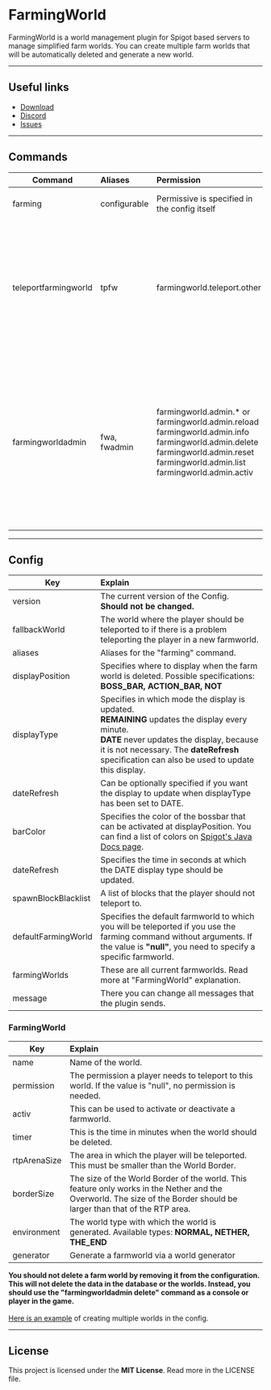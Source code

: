 # FarmingWorld
FarmingWorld is a world management plugin for Spigot based servers to manage simplified farm worlds.
You can create multiple farm worlds that will be automatically deleted and generate a new world.

---

## Useful links

* [Download](https://www.spigotmc.org/resources/farmingworld.100640/)
* [Discord](http://discord.gg/tvEFd4j)
* [Issues](https://github.com/SrSyntaxAT/FarmingWorld/issues)

---

## Commands

| Command              | Aliases      | Permission                                                                                                                                                                                           | Syntax                                                                       | Usage                                                                                                                                                                                                                                                                                                                                                                                                                                                                                                                                                                                                   |
|----------------------|:-------------|:-----------------------------------------------------------------------------------------------------------------------------------------------------------------------------------------------------|:-----------------------------------------------------------------------------|:--------------------------------------------------------------------------------------------------------------------------------------------------------------------------------------------------------------------------------------------------------------------------------------------------------------------------------------------------------------------------------------------------------------------------------------------------------------------------------------------------------------------------------------------------------------------------------------------------------|
| farming              | configurable | Permissive is specified in the config itself                                                                                                                                                         | /farming [farmworld]                                                         | Teleports a player to a farmworld. If no farmworld is specified, the player is teleported to the default farmworld.                                                                                                                                                                                                                                                                                                                                                                                                                                                                                     |
| teleportfarmingworld | tpfw         | farmingworld.teleport.other                                                                                                                                                                          | /tpfw %player% [farmworld]                                                   | With this command the console or a player can teleport another player to a farmworld. If no farmworld is specified, the player is teleported to the default farmworld. This player can only be teleported to the farmworld if he also has this permission to the farmworld. If the command sender has the permission **farmingworld.teleport.other.ignore.check** he can append "**-dtc**" or "**-disabletargetcheck**" to the command, and the player can be teleported even without permission for the farmworld.                                                                                     |
| farmingworldadmin    | fwa, fwadmin | farmingworld.admin.* or<br>farmingworld.admin.reload <br>farmingworld.admin.info <br>farmingworld.admin.delete <br>farmingworld.admin.reset <br>farmingworld.admin.list <br>farmingworld.admin.activ | /fwa <reload/ info / delete / reset / list / enable / disable> [%farmworld%] | An easy way to manage the farming worlds and the plugin ingame. <br>**reload <farmingworld.admin.reload>:** Reload the config of the plugin. This should not delete any farmworld! <br>**info <farmingworld.admin.info>:** Display current information and statistics about the farmworld. <br>**delete <farmingworld.admin.delete>:** Delete a farmworld and its worlds. <br>**reset <farmworld.admin.reset>:** Reset the worlds of the farmworld. <br>**list <farmingworld.admin.list>:** List all farmworlds. <br>**enable/disable <farmingworld.admin.activ>:** Activate or deactivate a farmworld. |


---

## Config

| Key                 | Explain                                                                                                                                                                                                                                               |
|---------------------|:------------------------------------------------------------------------------------------------------------------------------------------------------------------------------------------------------------------------------------------------------|
| version             | The current version of the Config. **Should not be changed.**                                                                                                                                                                                         |
| fallbackWorld       | The world where the player should be teleported to if there is a problem teleporting the player in a new farmworld.                                                                                                                                   |
| aliases             | Aliases for the "farming" command.                                                                                                                                                                                                                    |
| displayPosition     | Specifies where to display when the farm world is deleted. Possible specifications: **BOSS_BAR, ACTION_BAR, NOT**                                                                                                                                     |
| displayType         | Specifies in which mode the display is updated. <br> **REMAINING** updates the display every minute. <br> **DATE** never updates the display, because it is not necessary. The **dateRefresh** specification can also be used to update this display. |
| dateRefresh         | Can be optionally specified if you want the display to update when displayType has been set to DATE.                                                                                                                                                  |
| barColor            | Specifies the color of the bossbar that can be activated at displayPosition. You can find a list of colors on [Spigot's Java Docs page](https://hub.spigotmc.org/javadocs/bukkit/org/bukkit/boss/BarColor.html).                                      |
| dateRefresh         | Specifies the time in seconds at which the DATE display type should be updated.                                                                                                                                                                       |
| spawnBlockBlacklist | A list of blocks that the player should not teleport to.                                                                                                                                                                                              |
| defaultFarmingWorld | Specifies the default farmworld to which you will be teleported if you use the farming command without arguments. If the value is **"null"**, you need to specify a specific farmworld.                                                               |
| farmingWorlds       | These are all current farmworlds. Read more at "FarmingWorld" explanation.                                                                                                                                                                            |
| message             | There you can change all messages that the plugin sends.                                                                                                                                                                                              |

### FarmingWorld

| Key              | Explain                                                                                                                                                                        |
|------------------|:-------------------------------------------------------------------------------------------------------------------------------------------------------------------------------|
| name             | Name of the world.                                                                                                                                                             |
| permission       | The permission a player needs to teleport to this world. If the value is "null", no permission is needed.                                                                      |
| activ            | This can be used to activate or deactivate a farmworld.                                                                                                                        |
| timer            | This is the time in minutes when the world should be deleted.                                                                                                                  |
| rtpArenaSize     | The area in which the player will be teleported. This must be smaller than the World Border.                                                                                   |
| borderSize       | The size of the World Border of the world. This feature only works in the Nether and the Overworld. The size of the Border should be larger than that of the RTP area.         |
| environment      | The world type with which the world is generated. Available types: **NORMAL, NETHER, THE_END**                                                                                 |
| generator        | Generate a farmworld via a world generator                                                                                                                                     |

**You should not delete a farm world by removing it from the configuration. This will not delete the data in the database or the worlds. Instead, you should use the "farmingworldadmin delete" command as a console or player in the game.** <br><br>
[Here is an example](https://gist.github.com/SrSyntaxAT/591d75bc8c80317053cd7b24eb283f52) of creating multiple worlds in the config.

---

## License
This project is licensed under the **MIT License**. Read more in the LICENSE file.
